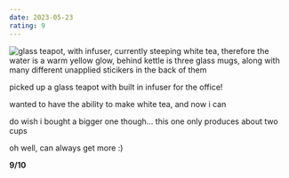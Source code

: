```yaml
---
date: 2023-05-23
rating: 9
---
```


![glass teapot, with infuser, currently steeping white tea, therefore the water is a warm yellow glow, behind kettle is three glass mugs, along with many different unapplied sticikers in the back of them](/assets/tea-log/23-05-2023/tea.jpg)

picked up a glass teapot with built in infuser for the office!

wanted to have the ability to make white tea, and now i can

do wish i bought a bigger one though... this one only produces about two cups

oh well, can always get more :)

**9/10**
